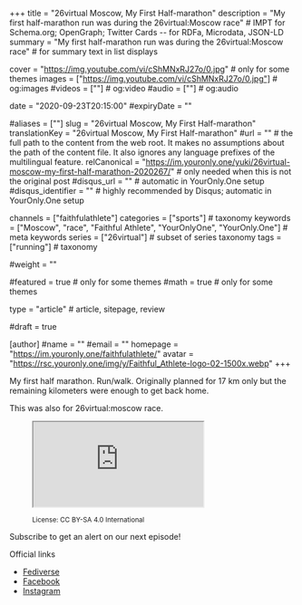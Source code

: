 +++
title = "26virtual Moscow, My First Half-marathon"
description = "My first half-marathon run was during the 26virtual:Moscow race"													# IMPT for Schema.org; OpenGraph; Twitter Cards -- for RDFa, Microdata, JSON-LD
summary = "My first half-marathon run was during the 26virtual:Moscow race"																											# for summary text in list displays

cover = "https://img.youtube.com/vi/cShMNxRJ27o/0.jpg"																					# only for some themes
images = ["https://img.youtube.com/vi/cShMNxRJ27o/0.jpg"]																											# og:images
#videos = [""]																											# og:video
#audio = [""]																												# og:audio

date = "2020-09-23T20:15:00"
#expiryDate = ""

#aliases = [""]
slug = "26virtual Moscow, My First Half-marathon"
translationKey = "26virtual Moscow, My First Half-marathon"
#url = ""																														# the full path to the content from the web root. It makes no assumptions about the path of the content file. It also ignores any language prefixes of the multilingual feature.
relCanonical = "https://im.youronly.one/yuki/26virtual-moscow-my-first-half-marathon-2020267/"																									# only needed when this is not the original post
#disqus_url = ""                                                    # automatic in YourOnly.One setup
#disqus_identifier = ""                                             # highly recommended by Disqus; automatic in YourOnly.One setup

channels = ["faithfulathlete"]
categories = ["sports"]																									# taxonomy
keywords = ["Moscow", "race", "Faithful Athlete", "YourOnlyOne", "YourOnly.One"]																										# meta keywords
series = ["26virtual"]																											# subset of series taxonomy
tags = ["running"]																						# taxonomy

#weight = ""

#featured = true																									# only for some themes
#math = true																											# only for some themes

type = "article"                                                           # article, sitepage, review

#draft = true

[author]
#name = ""
#email = ""
homepage = "https://im.youronly.one/faithfulathlete/"
avatar = "https://rsc.youronly.one/img/y/Faithful_Athlete-logo-02-1500x.webp"
+++

My first half marathon. Run/walk. Originally planned for 17 km only but the remaining kilometers were enough to get back home.

<!--more-->

This was also for 26virtual:moscow race.

<figure class="figure_box">
	<div class="responsive_embedframe"><iframe src="https://www.youtube-nocookie.com/embed/cShMNxRJ27o" sandbox="allow-same-origin allow-scripts" allow="accelerometer; encrypted-media; gyroscope; picture-in-picture" allowfullscreen="allowfullscreen"></iframe></div>
	<figcaption class="attribution_copyright txt_center">
		<p><small>License: CC BY-SA 4.0 International</small></p>
	</figcaption>
</figure>

Subscribe to get an alert on our next episode!

Official links
* [Fediverse](https://koyu.space/@faithfulathlete)
* [Facebook](https://facebook.com/faithful.athlete)
* [Instagram](https://instagram.com/faithful.athlete)


